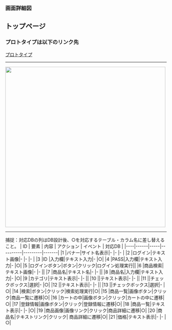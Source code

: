 ### 画面詳細図
## トップページ
### プロトタイプは以下のリンク先
[プロトタイプ]()
*****
<img src="../img/.png" width="500" >

*****
捕捉：対応DBの列はDB設計後、○を対応するテーブル・カラム名に差し替えること。
| ID | 要素 | 内容 | アクション | イベント | 対応DB |
|----|------|-----|----------|---------|-------|
|1   |バナー|サイト名表示|-     |-        |-      |
|2   |ログイン|テキスト画像|-   |-        |-      |
|3   |ID    |入力欄|テキスト入力|-        |○|
|4   |PASS|入力欄|テキスト入力|-           |○|
|5   |ログインボタン|ボタン|クリック|ログイン処理実行||
|6   |商品検索|テキスト画像|-       |-      ||
|7   |商品名|テキスト名|-          |-      ||
|8   |商品名|入力欄|テキスト入力|-           |○|
|9   |カテゴリ|テキスト表示|-       |-       ||
|10  ||テキスト表示|-           |-       ||
|11  ||チェックボックス|選択|-           |○|
|12  ||テキスト表示|-        |-         ||
|13  ||チェックボックス|選択|-           |○|
|14  |検索|ボタン|クリック|検索処理実行|○|
|15  |商品一覧|画像ボタン|クリック|商品一覧に遷移|○|
|16  |カートの中|画像ボタン|クリック|カートの中に遷移|○|
|17  |登録情報|画像ボタン|クリック|登録情報に遷移|○|
|18  |商品一覧|テキスト表示|-     |-          |○|
|19  |商品画像|画像リンク|クリック|商品詳細に遷移|○|
|20  |商品名|テキストリンク|クリック| 商品詳細に遷移|○|
|21  |価格|テキスト表示|-     |-           |○|

